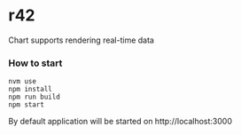 # r42
Chart supports rendering real-time data

### How to start
```
nvm use
npm install
npm run build
npm start
```

By default application will be started on http://localhost:3000
